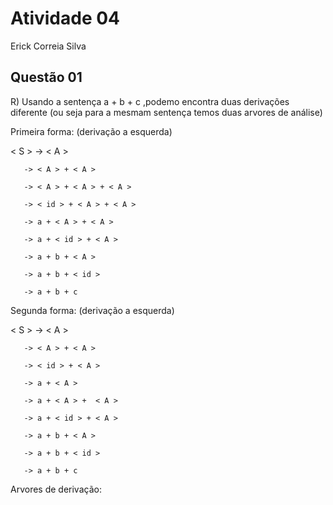 # Atividade 04

Erick Correia Silva

## Questão 01


R) Usando a sentença a + b + c ,podemo encontra duas derivações diferente (ou seja para a mesmam sentença temos duas arvores de análise)

Primeira forma: (derivação a esquerda)

 < S > -> < A >
        
       -> < A > + < A >
       
       -> < A > + < A > + < A >
       
       -> < id > + < A > + < A >
       
       -> a + < A > + < A >
       
       -> a + < id > + < A >
       
       -> a + b + < A >
       
       -> a + b + < id >
       
       -> a + b + c
       
Segunda forma: (derivação a esquerda)

 < S > -> < A >
        
       -> < A > + < A >
       
       -> < id > + < A >
       
       -> a + < A >
       
       -> a + < A > +  < A >
       
       -> a + < id > + < A >
       
       -> a + b + < A >
       
       -> a + b + < id >
       
       -> a + b + c
       
Arvores de derivação: 



